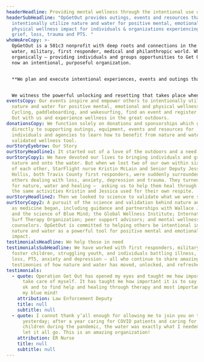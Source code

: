 ```yaml
---
headerHeadline: Providing mental wellness through the intentional use of nature and water.
headerSubHeadline: "OpGetOut provides outings, events and resources that
  intentionally utilize nature and water for positive mental, emotional and
  physical wellness impact for individuals & organizations experiencing anxiety,
  grief, loss, trauma and PTS. "
whoWeAreCopy: >-
  OpGetOut is a 501c3 nonprofit with deep roots and connections in the wellness,
  water, military, first responder, medical and philanthropic world. What began
  organically — providing individuals and groups opportunities to Get Out — is
  now an intentional, purposeful organization. 


  **We plan and execute intentional experiences, events and outings that utilize evidence-based science: nature and water can be a powerful therapeutic benefit to assist individuals and o dealing with loss, PTS, anxiety, grief, trauma, and stress.**


  We witness the powerful unlocking and resetting that takes place when individuals are given the opportunity and tools to be empowered with the healing elements of nature and water.
eventsCopy: Our events inspire and e﻿mpower others to intentionally utilize
  nature and water for positive mental, emotional and physical wellness impact.
  C﻿ycling, paddleboarding, and wakesurfing, find an event and register to Get
  Out with us and experience wellness in the great outdoors.
donationsCopy: We function solely on donations and sponsorships which go
  directly to supporting outings, equipment, events and resources for
  individuals and agencies to learn how to benefit from nature and water as a
  validated wellness tool.
ourStoryEyebrow: Our Story
ourStoryHeadline1: It started out of a love of the outdoors and a need to heal.
ourStoryCopy1: We have devoted our lives to bringing individuals and groups into
  nature and onto the water. But when we lost two of our own within six months
  of each other, StarFlight nurse Kristin McLain and Senior Deputy Jessica
  Hollis, both Travis County first responders, were suddenly surrounded by
  others dealing with loss, anxiety, depression and trauma. They turned to us
  for nature, water and healing —  asking us to help them heal through some of
  the same activities Kristin and Jessica used for their own respite.
ourStoryHeadline2: Then we looked to science to validate what we were seeing.
ourStoryCopy2: A pursuit of the science and validation behind nature and water
  as medicine began, including guidance and partnerships with Wallace J. Nichols
  and the science of Blue Mind; the Global Wellness Institute; International
  Surf Therapy Organization; peer support advisors; and mental wellness
  counselors. OpGetOut is committed to helping others be intentional in using
  nature and water as a powerful tool for positive mental and emotional wellness
  impact.
testimonialsHeadline: We help those in need
testimonialsSubHeadline: We have worked with first responders, military, women,
  foster children, struggling youth, and individuals battling illness, grief,
  loss, PTS, anxiety and depression – all who continue to share amazing
  testimonies of how nature and water has moved, unlocked, and refreshed them.
testimonials:
  - quote: Operation Get Out has opened my eyes and taught me how important it is to
      take care of myself. It has taught me how important it is to say I’m not
      ok and to find help and healing through therapy and most important, to me,
      my blue mind!
    attribution: Law Enforcement Deputy
    title: null
    subtitle: null
  - quote: I cannot thank y’all enough for allowing me to join you on the water
      yesterday; after a year caring for COVID patients and caring for my own
      children during the pandemic, the water was exactly what I needed to help
      let it all go. This is an amazing organization!
    attribution: ER Nurse
    title: null
    subtitle: null
---
```

